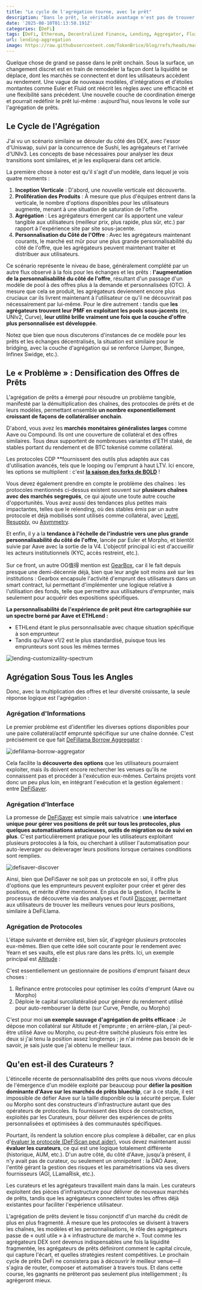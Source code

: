 ```yaml
---
title: "Le cycle de l'agrégation tourne, avec le prêt"
description: "Dans le prêt, le véritable avantage n'est pas de trouver le taux ; c'est de posséder les rails qui les connectent tous."
date: '2025-08-10T01:13:50.191Z'
categories: [DeFi]
tags: [DeFi, Ethereum, Decentralized Finance, Lending, Aggregator, Fluid, Euler]
url: lending-aggregation
image: https://raw.githubusercontent.com/TokenBrice/blog/refs/heads/master/static/img/2025/lending-aggregation/aggregration-lending-cover.png
---
```


Quelque chose de grand se passe dans le prêt onchain. Sous la surface, un changement discret est en train de remodeler la façon dont la liquidité se déplace, dont les marchés se connectent et dont les utilisateurs accèdent au rendement. Une vague de nouveaux modèles, d'intégrations et d'étoiles montantes comme Euler et Fluid ont réécrit les règles avec une efficacité et une flexibilité sans précédent. Une nouvelle couche de coordination émerge et pourrait redéfinir le prêt lui-même : aujourd'hui, nous levons le voile sur l'agrégation de prêts.

## Le Cycle de l'Agrégation

J'ai vu un scénario similaire se dérouler du côté des DEX, avec l'essor d'Uniswap, suivi par la concurrence de Sushi, les agrégateurs et l'arrivée d'UNIv3. Les concepts de base nécessaires pour analyser les deux transitions sont similaires, et je les expliquerai dans cet article.

La première chose à noter est qu'il s'agit d'un modèle, dans lequel je vois quatre moments :

1. **Inception Verticale** : D'abord, une nouvelle verticale est découverte.
2. **Prolifération des Produits** : À mesure que plus d'équipes entrent dans la verticale, le nombre d'options disponibles pour les utilisateurs augmente, menant à une situation de saturation de l'offre.
3. **Agrégation** : Les agrégateurs émergent car ils apportent une valeur tangible aux utilisateurs (meilleur prix, plus rapide, plus sûr, etc.) par rapport à l'expérience site par site sous-jacente.
4. **Personnalisation du Côté de l'Offre** : Avec les agrégateurs maintenant courants, le marché est mûr pour une plus grande personnalisabilité du côté de l'offre, que les agrégateurs peuvent maintenant traiter et distribuer aux utilisateurs.

Ce scénario représente le niveau de base, généralement complété par un autre flux observé à la fois pour les échanges et les prêts : **l'augmentation de la personnalisabilité du côté de l'offre**, résultant d'un passage d'un modèle de pool à des offres plus à la demande et personnalisées (OTC). À mesure que cela se produit, les agrégateurs deviennent encore plus cruciaux car ils livrent maintenant à l'utilisateur ce qu'il ne découvrirait pas nécessairement par lui-même. Pour le dire autrement : tandis que **les agrégateurs trouvent leur PMF en exploitant les pools sous-jacents** (ex, UNIv2, Curve), **leur utilité brille vraiment une fois que la couche d'offre plus personnalisée est développée**.

Notez que bien que nous discuterons d'instances de ce modèle pour les prêts et les échanges décentralisés, la situation est similaire pour le bridging, avec la couche d'agrégation qui se renforce (Jumper, Bungee, Infinex Swidge, etc.).

## Le « Problème » : Densification des Offres de Prêts

L'agrégation de prêts a émergé pour résoudre un problème tangible, manifesté par la démultiplication des chaînes, des protocoles de prêts et de leurs modèles, permettant ensemble **un nombre exponentiellement croissant de façons de collatéraliser onchain**.

D'abord, vous avez les **marchés monétaires généralistes larges** comme Aave ou Compound. Ils ont une couverture de collatéral et des offres similaires. Tous deux supportent de nombreuses variantes d'ETH staké, de stables portant du rendement et de BTC tokenisé comme collatéral.

Les protocoles CDP **fournissent des outils plus adaptés aux cas d'utilisation avancés, tels que le looping ou l'emprunt à haut LTV. Ici encore, les options se multiplient : c'est **[la saison des forks de BOLD](https://www.liquity.org/blog/forkonomics-collaboration-not-competition)** !

Vous devez également prendre en compte le problème des chaînes : les protocoles mentionnés ci-dessus existent souvent sur **plusieurs chaînes avec des marchés segregués**, ce qui ajoute une toute autre couche d'opportunités. Vous avez aussi des tendances plus petites mais impactantes, telles que le relending, où des stables émis par un autre protocole et déjà mobilisés sont utilisés comme collatéral, avec [Level](https://www.level.money/), [Resupply](https://resupply.fi/), ou [Asymmetry](http://asymmetry.finance/).

Et enfin, il y a la **tendance à l'échelle de l'industrie vers une plus grande personnalisabilité du côté de l'offre**, lancée par Euler et Morpho, et bientôt suivie par Aave avec la sortie de la V4. L'objectif principal ici est d'accueillir les acteurs institutionnels (KYC, accès restreint, etc.).

Sur ce front, un autre OG值得 mention est [GearBox](https://gearbox.fi/), car il le fait depuis presque une demi-décennie déjà, bien que leur angle soit moins axé sur les institutions : Gearbox encapsule l'activité d'emprunt des utilisateurs dans un smart contract, lui permettant d'implémenter une logique relative à l'utilisation des fonds, telle que permettre aux utilisateurs d'emprunter, mais seulement pour acquérir des expositions spécifiques.

**La personnalisabilité de l'expérience de prêt peut être cartographiée sur un spectre borné par Aave et ETHLend :**

* ETHLend étant le plus personnalisable avec chaque situation spécifique à son emprunteur
* Tandis qu'Aave v1/2 est le plus standardisé, puisque tous les emprunteurs sont sous les mêmes termes

![lending-customizaility-spectrum](/img/2025/lending-aggregation/lending-customizability-spectrum.png)

## Agrégation Sous Tous les Angles

Donc, avec la multiplication des offres et leur diversité croissante, la seule réponse logique est l'agrégation :

### Agrégation d'Informations

Le premier problème est d'identifier les diverses options disponibles pour une paire collatéral/actif emprunté spécifique sur une chaîne donnée. C'est précisément ce que fait [DeFillama Borrow Aggregator](https://defillama.com/borrow) :

![defillama-borrow-aggregator](/img/2025/lending-aggregation/defillama-borrow-aggregator.png)

Cela facilite la **découverte des options** que les utilisateurs pourraient exploiter, mais ils doivent encore rechercher les venues qu'ils ne connaissent pas et procéder à l'exécution eux-mêmes. Certains projets vont donc un peu plus loin, en intégrant l'exécution et la gestion également : entre [DeFiSaver](https://defisaver.com/).

### Agrégation d'Interface

La promesse de [DeFiSaver](https://defisaver.com) est simple mais salvatrice : **une interface unique pour gérer vos positions de prêt sur tous les protocoles, plus quelques automatisations astucieuses, outils de migration ou de suivi en plus**. C'est particulièrement pratique pour les utilisateurs exploitant plusieurs protocoles à la fois, ou cherchant à utiliser l'automatisation pour auto-leverager ou deleverager leurs positions lorsque certaines conditions sont remplies.

![defisaver-discover](/img/2025/lending-aggregation/defisaver-discover.png)

Ainsi, bien que DeFiSaver ne soit pas un protocole en soi, il offre plus d'options que les emprunteurs peuvent exploiter pour créer et gérer des positions, et mérite d'être mentionné. En plus de la gestion, il facilite le processus de découverte via des analyses et l'outil [Discover](https://app.defisaver.com/discover), permettant aux utilisateurs de trouver les meilleurs venues pour leurs positions, similaire à DeFiLlama.

### Agrégation de Protocoles

L'étape suivante et dernière est, bien sûr, d'agréger plusieurs protocoles eux-mêmes. Bien que cette idée soit courante pour le rendement avec Yearn et ses vaults, elle est plus rare dans les prêts. Ici, un exemple principal est [Altitude](https://app.altitude.fi/?referrer=tokenbrice) :

C'est essentiellement un gestionnaire de positions d'emprunt faisant deux choses :

1. Refinance entre protocoles pour optimiser les coûts d'emprunt (Aave ou Morpho)
2. Déploie le capital surcollatéralisé pour générer du rendement utilisé pour auto-rembourser la dette (sur Curve, Pendle, ou Morpho)

C'est pour moi **un exemple sauvage d'agrégation de prêts efficace** : Je dépose mon collatéral sur Altitude et j'emprunte ; en arrière-plan, j'ai peut-être utilisé Aave ou Morpho, ou peut-être switché plusieurs fois entre les deux si j'ai tenu la position assez longtemps ; je n'ai même pas besoin de le savoir, je sais juste que j'ai obtenu le meilleur taux.

## Qu'en est-il des Curateurs ?

L'étincelle récente de personnalisabilité des prêts que nous vivons découle de l'émergence d'un modèle exploité par beaucoup pour **défier la position dominante d'Aave sur les marchés de prêts bluechip**, car à ce stade, il est impossible de défier Aave sur la taille disponible ou la sécurité perçue. Euler ou Morpho sont des constructeurs d'infrastructure autant que des opérateurs de protocoles. Ils fournissent des blocs de construction, exploités par les Curateurs, pour délivrer des expériences de prêts personnalisées et optimisées à des communautés spécifiques.

Pourtant, ils rendent la solution encore plus complexe à déballer, car en plus d'[évaluer le protocole (DeFiScan peut aider)](https://www.defiscan.info/), vous devez maintenant aussi **évaluer les curateurs**, ce qui est une logique totalement différente (historique, AUM, etc.). D'un autre côté, du côté d'Aave, jusqu'à présent, il n'y avait pas de curateur, ou seulement un omnipotent : la DAO Aave, l'entité gérant la gestion des risques et les paramétrisations via ses divers fournisseurs (AGI, LLamaRisk, etc.).

Les curateurs et les agrégateurs travaillent main dans la main. Les curateurs exploitent des pièces d'infrastructure pour délivrer de nouveaux marchés de prêts, tandis que les agrégateurs connectent toutes les offres déjà existantes pour faciliter l'expérience utilisateur.

L'agrégation de prêts devient le tissu conjonctif d'un marché du crédit de plus en plus fragmenté. À mesure que les protocoles se divisent à travers les chaînes, les modèles et les personnalisations, le rôle des agrégateurs passe de « outil utile » à « infrastructure de marché ». Tout comme les agrégateurs DEX sont devenus indispensables une fois la liquidité fragmentée, les agrégateurs de prêts définiront comment le capital circule, qui capture l'écart, et quelles stratégies restent compétitives. Le prochain cycle de prêts DeFi ne consistera pas à découvrir le meilleur venue—il s'agira de router, composer et automatiser à travers tous. Et dans cette course, les gagnants ne prêteront pas seulement plus intelligemment ; ils agrégeront mieux.
